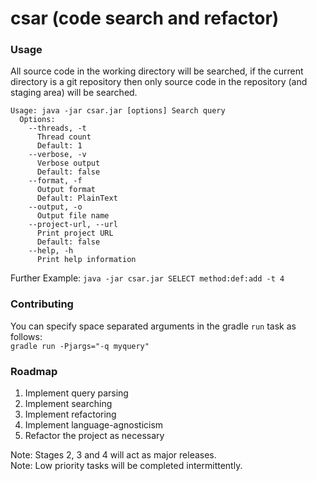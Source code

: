 csar (code search and refactor)
========

### Usage
All source code in the working directory will be searched, if the current directory is a git repository then only source
code in the repository (and staging area) will be searched.

```
Usage: java -jar csar.jar [options] Search query
  Options:
    --threads, -t
      Thread count
      Default: 1
    --verbose, -v
      Verbose output
      Default: false
    --format, -f
      Output format
      Default: PlainText
    --output, -o
      Output file name
    --project-url, --url
      Print project URL
      Default: false
    --help, -h
      Print help information
```

Further Example: `java -jar csar.jar SELECT method:def:add -t 4`

### Contributing
You can specify space separated arguments in the gradle `run` task as follows:  
`gradle run -Pjargs="-q myquery"`

### Roadmap
1. Implement query parsing
2. Implement searching
3. Implement refactoring
4. Implement language-agnosticism
5. Refactor the project as necessary

Note: Stages 2, 3 and 4 will act as major releases.  
Note: Low priority tasks will be completed intermittently.
